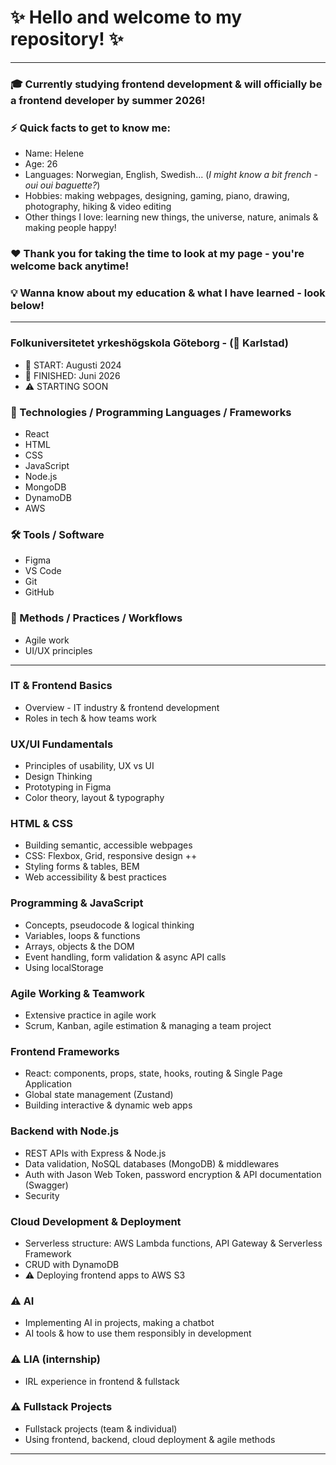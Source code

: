 # ✨ Hello and welcome to my repository! ✨ 

-------------------------------------------------------------------------------------------------------------------------------------------------------------

### 🎓 Currently studying frontend development & will officially be a frontend developer by summer 2026!
### ⚡ Quick facts to get to know me:
- Name: Helene
- Age: 26
- Languages: Norwegian, English, Swedish... (*I might know a bit french - oui oui baguette?*)
- Hobbies: making webpages, designing, gaming, piano, drawing, photography, hiking & video editing
- Other things I love: learning new things, the universe, nature, animals & making people happy! 
### ❤️ Thank you for taking the time to look at my page - you're welcome back anytime!

### 💡 Wanna know about my education & what I have learned - look below! 

-------------------------------------------------------------------------------------------------------------------------------------------------------------

### Folkuniversitetet yrkeshögskola Göteborg - (📍 Karlstad)
- 🌱 START: Augusti 2024
- 🌼 FINISHED: Juni 2026
- ⚠️ STARTING SOON

### 👾 Technologies / Programming Languages / Frameworks
- React
- HTML
- CSS
- JavaScript
- Node.js
- MongoDB
- DynamoDB
- AWS

### 🛠 Tools / Software
- Figma 
- VS Code
- Git 
- GitHub 

### 🎨 Methods / Practices / Workflows
- Agile work
- UI/UX principles

-------------------------------------------------------------------------------------------------------------------------------------------------------------

### IT & Frontend Basics
- Overview - IT industry & frontend development   
- Roles in tech & how teams work  

### UX/UI Fundamentals
- Principles of usability, UX vs UI  
- Design Thinking
- Prototyping in Figma 
- Color theory, layout & typography  

### HTML & CSS
- Building semantic, accessible webpages  
- CSS: Flexbox, Grid, responsive design ++ 
- Styling forms & tables, BEM
- Web accessibility & best practices  

### Programming & JavaScript
- Concepts, pseudocode & logical thinking  
- Variables, loops & functions  
- Arrays, objects & the DOM  
- Event handling, form validation & async API calls  
- Using localStorage

### Agile Working & Teamwork
- Extensive practice in agile work   
- Scrum, Kanban, agile estimation & managing a team project   

### Frontend Frameworks
- React: components, props, state, hooks, routing & Single Page Application 
- Global state management (Zustand)  
- Building interactive & dynamic web apps  

### Backend with Node.js
- REST APIs with Express & Node.js  
- Data validation, NoSQL databases (MongoDB) & middlewares  
- Auth with Jason Web Token, password encryption & API documentation (Swagger)    
- Security

### Cloud Development & Deployment
- Serverless structure: AWS Lambda functions, API Gateway & Serverless Framework  
- CRUD with DynamoDB  
- ⚠️ Deploying frontend apps to AWS S3  

### ⚠️ AI
- Implementing AI in projects, making a chatbot  
- AI tools & how to use them responsibly in development  

### ⚠️ LIA (internship)
- IRL experience in frontend & fullstack

### ⚠️ Fullstack Projects
- Fullstack projects (team & individual)  
- Using frontend, backend, cloud deployment & agile methods  

---------------------------------------------------------------------------------------------------------------------------------------------------------------

